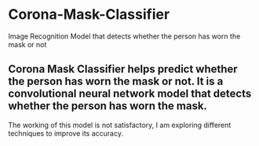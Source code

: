# Corona-Mask-Classifier
Image Recognition Model that detects whether the person has worn the mask or not

## Corona Mask Classifier helps predict whether the person has worn the mask or not. It is a convolutional neural network model that detects whether the person has worn the mask.
The working of this model is not satisfactory, I am exploring different techniques to improve its accuracy.
